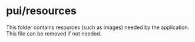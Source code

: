 # pui/resources

This folder contains resources (such as images) needed by the application. This file can
be removed if not needed.
